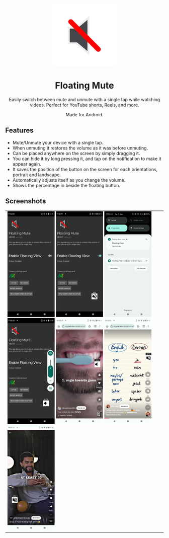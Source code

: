 <p align="center">
    <img src="logo.svg" width="200px" />
</p>
<h1 align="center">Floating Mute</h1>
<p align="center">
    Easily switch between mute and unmute with a single tap while watching videos. Perfect for YouTube shorts, Reels, and more.
</p>
<p align="center">
    Made for Android.
</p>

## Features
- Mute/Unmute your device with a single tap.
- When unmuting it restores the volume as it was before unmuting.
- Can be placed anywhere on the screen by simply dragging it.
- You can hide it by long pressing it, and tap on the notification to make it appear again.
- It saves the position of the button on the screen for each orientations, portrait and landscape.
- Automatically adjusts itself as you change the volume.
- Shows the percentage in beside the floating button.


## Screenshots

<table>
    <tr>
        <td>
            <img src="screenshots/01.png" width="150px" />
            <img src="screenshots/02.png" width="150px" />
            <img src="screenshots/03.png" width="150px" />
            <img src="screenshots/04.png" width="150px" />
            <img src="screenshots/05.png" width="150px" />
            <img src="screenshots/06.png" width="150px" />
            <img src="screenshots/07.png" width="150px" />
        </td>
    </tr>
</table>
